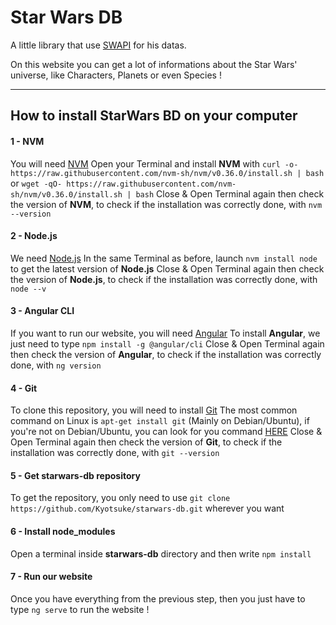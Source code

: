 # Star Wars DB

A little library that use [SWAPI](https://swapi.dev/) for his datas.  

On this website you can get a lot of informations about the Star Wars' universe, like Characters, Planets or even Species !  

---

## How to install StarWars BD on your computer

#### 1 - **NVM**
You will need [NVM](https://github.com/nvm-sh/nvm/releases/)
Open your Terminal and install **NVM** with `curl -o- https://raw.githubusercontent.com/nvm-sh/nvm/v0.36.0/install.sh | bash` or `wget -qO- https://raw.githubusercontent.com/nvm-sh/nvm/v0.36.0/install.sh | bash`
Close & Open Terminal again then check the version of **NVM**, to check if the installation was correctly done, with `nvm --version`

#### 2 - **Node.js**
We need [Node.js](https://nodejs.org/)
In the same Terminal as before, launch `nvm install node` to get the latest version of **Node.js**
Close & Open Terminal again then check the version of **Node.js**, to check if the installation was correctly done, with `node --v`

#### 3 - **Angular CLI**
If you want to run our website, you will need [Angular](https://angular.io/)
To install **Angular**, we just need to type `npm install -g @angular/cli`
Close & Open Terminal again then check the version of **Angular**, to check if the installation was correctly done, with `ng version`

#### 4 - **Git**
To clone this repository, you will need to install [Git](https://git-scm.com/)
The most common command on Linux is `apt-get install git` (Mainly on Debian/Ubuntu), if you're not on Debian/Ubuntu, you can look for you command [HERE](https://git-scm.com/download/linux)
Close & Open Terminal again then check the version of **Git**, to check if the installation was correctly done, with `git --version`

#### 5 - Get **starwars-db** repository
To get the repository, you only need to use `git clone https://github.com/Kyotsuke/starwars-db.git` wherever you want

#### 6 - Install **node_modules**
Open a terminal inside **starwars-db** directory and then write `npm install`

#### 7 - Run our website
Once you have everything from the previous step, then you just have to type `ng serve` to run the website !
